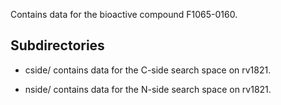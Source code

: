 Contains data for the bioactive compound F1065-0160.

## Subdirectories

- cside/ contains data for the C-side search space on rv1821.

- nside/ contains data for the N-side search space on rv1821.

